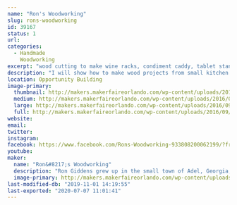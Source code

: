 ```yaml
---
name: "Ron's Woodworking"
slug: rons-woodworking
id: 39167
status: 1
url: 
categories:
  - Handmade
    Woodworking
excerpt: "wood cutting to make wine racks, condiment caddy, tablet stand, etc."
description: "I will show how to make wood projects from small kitchen displays to furniture"
location: Opportunity Building
image-primary:
  thumbnail: http://makers.makerfaireorlando.com/wp-content/uploads/2016/09/IMG_0843-1-150x150.jpg
  medium: http://makers.makerfaireorlando.com/wp-content/uploads/2016/09/IMG_0843-1-300x200.jpg
  large: http://makers.makerfaireorlando.com/wp-content/uploads/2016/09/IMG_0843-1-1024x683.jpg
  full: http://makers.makerfaireorlando.com/wp-content/uploads/2016/09/IMG_0843-1.jpg
website: 
email: 
twitter: 
instagram: 
facebook: https://www.facebook.com/Rons-Woodworking-933808200062199/?fref=ts
youtube: 
maker:
  name: "Ron&#8217;s Woodworking"
  description: "Ron Giddens grew up in the small town of Adel, Georgia, where whittling on the front porch was a daily activity. Since then, he has perfected his wood working skills and now makes charming wood furniture, and beautiful wood kitchen accessories. His work includes  wine racks, condiment caddy, electronic tablet stand, and other decor items. "
  image-primary: http://makers.makerfaireorlando.com/wp-content/uploads/2016/09/ron_giddens.jpg
last-modified-db: "2019-11-01 14:19:55"
last-exported: "2020-07-07 11:01:41"
---
```

